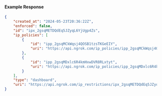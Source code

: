 <!-- Code generated for API Clients. DO NOT EDIT. -->

#### Example Response

```json
{
	"created_at": "2024-05-23T20:36:22Z",
	"enforced": false,
	"id": "ipx_2gsqMETDQdEq5JZyqL6YjUgp4Zs",
	"ip_policies": [
		{
			"id": "ipp_2gsqMCkWqsj4QOSB1tzsTKGeEIY",
			"uri": "https://api.ngrok.com/ip_policies/ipp_2gsqMCkWqsj4QOSB1tzsTKGeEIY"
		},
		{
			"id": "ipp_2gsqMDxlc6R4kmHxwDVR8RLxtyt",
			"uri": "https://api.ngrok.com/ip_policies/ipp_2gsqMDxlc6R4kmHxwDVR8RLxtyt"
		}
	],
	"type": "dashboard",
	"uri": "https://api.ngrok.com/ip_restrictions/ipx_2gsqMETDQdEq5JZyqL6YjUgp4Zs"
}
```
